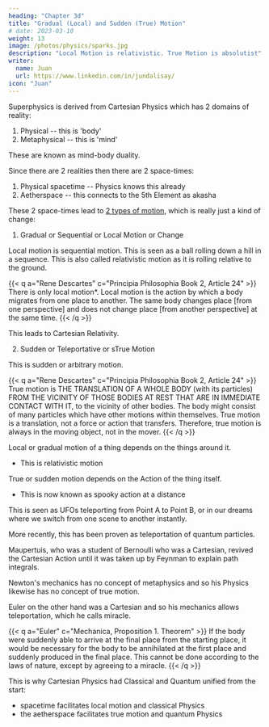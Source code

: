 ```yaml
---
heading: "Chapter 3d"
title: "Gradual (Local) and Sudden (True) Motion"
# date: 2023-03-10
weight: 13
image: /photos/physics/sparks.jpg
description: "Local Motion is relativistic. True Motion is absolutist"
writer:
  name: Juan
  url: https://www.linkedin.com/in/jundalisay/
icon: "Juan"
---
```




Superphysics is derived from Cartesian Physics which has 2 domains of reality: 

1. Physical -- this is 'body'
2. Metaphysical -- this is 'mind'

These are known as mind-body duality. 

Since there are 2 realities then there are 2 space-times:

1. Physical spacetime -- Physics knows this already
2. Aetherspace -- this connects to the 5th Element as akasha


These 2 space-times lead to [2 types of motion](/research/descartes/philosophy/part-2/article-24/), which is really just a kind of change:

1. Gradual or Sequential or Local Motion or Change

Local motion is sequential motion. This is seen as a ball rolling down a hill in a sequence. This is also called relativistic motion as it is rolling relative to the ground.

{{< q a="Rene Descartes" c="Principia Philosophia Book 2, Article 24" >}}
There is only local motion*. Local motion is the action by which a body migrates from one place to another. The same body changes place [from one perspective] and does not change place [from another perspective] at the same time.
{{< /q >}}

This leads to Cartesian Relativity. 


2. Sudden or Teleportative or sTrue Motion

This is sudden or arbitrary motion. 

{{< q a="Rene Descartes" c="Principia Philosophia Book 2, Article 24" >}}
True motion is THE TRANSLATION OF A WHOLE BODY (with its particles) FROM THE VICINITY OF THOSE BODIES AT REST THAT ARE IN IMMEDIATE CONTACT WITH IT, to the vicinity of other bodies. The body might consist of many particles which have other motions within themselves. True motion is a translation, not a force or action that transfers. Therefore, true motion is always in the moving object, not in the mover.
{{< /q >}}


Local or gradual motion of a thing depends on the things around it. 
- This is relativistic motion

True or sudden motion depends on the Action of the thing itself. 
- This is now known as spooky action at a distance

This is seen as UFOs teleporting from Point A to Point B, or in our dreams where we switch from one scene to another instantly. 

More recently, this has been proven as teleportation of quantum particles. 

<!-- In both local and true motion, there is change in state, which was called Action by  -->

Maupertuis, who was a student of Bernoulli who was a Cartesian, revived the Cartesian Action until it was taken up by Feynman to explain path integrals. 

Newton's mechanics has no concept of metaphysics and so his Physics likewise has no concept of true motion. 

Euler on the other hand was a Cartesian and so his mechanics allows teleportation, which he calls miracle. 


{{< q a="Euler" c="Mechanica, Proposition 1. Theorem" >}}
If the body were suddenly able to arrive at the final place from the starting place, it would be necessary for the body to be annihilated at the first place and suddenly produced in the final place. This cannot be done according to the laws of nature, except by agreeing to a miracle.
{{< /q >}}


This is why Cartesian Physics had Classical and Quantum unified from the start:

- spacetime facilitates local motion and classical Physics
- the aetherspace facilitates true motion and quantum Physics
